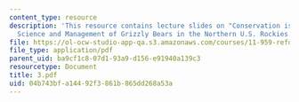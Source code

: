 ```yaml
---
content_type: resource
description: 'This resource contains lecture slides on "Conservation is Like Warfare":
  Science and Management of Grizzly Bears in the Northern U.S. Rockies.'
file: https://ol-ocw-studio-app-qa.s3.amazonaws.com/courses/11-959-reforming-natural-resources-governance-failings-of-scientific-rationalism-and-alternatives-for-building-common-ground-january-iap-2007/04b743bfa14492f3861b865dd268a53a_3.pdf
file_type: application/pdf
parent_uid: ba9cf1c8-07d1-93a9-d156-e91940a139c3
resourcetype: Document
title: 3.pdf
uid: 04b743bf-a144-92f3-861b-865dd268a53a
---
```

